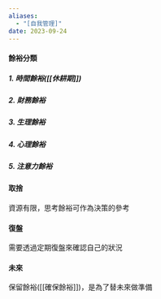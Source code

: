 ```yaml
---
aliases:
  - "[自我管理]"
date: 2023-09-24
---
```


#### 餘裕分類
##### 1. 時間餘裕([[休耕期]])
##### 2. 財務餘裕
##### 3. 生理餘裕
##### 4. 心理餘裕
##### 5. 注意力餘裕

#### 取捨
資源有限，思考餘裕可作為決策的參考
#### 復盤
需要透過定期復盤來確認自己的狀況
#### 未來
保留餘裕([[確保餘裕]])，是為了替未來做準備